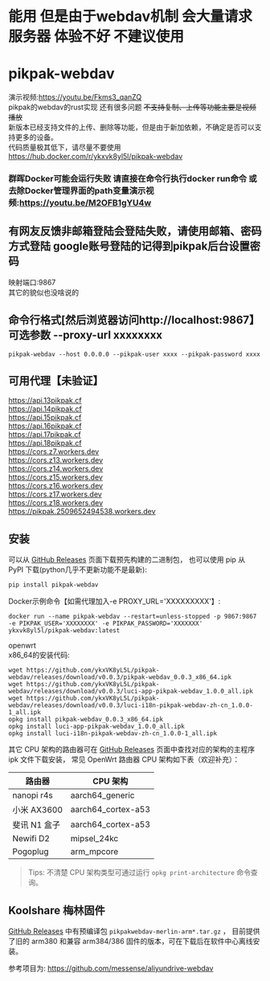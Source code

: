 
#  能用  但是由于webdav机制 会大量请求服务器  体验不好  不建议使用
# pikpak-webdav
演示视频:https://youtu.be/Fkms3_qanZQ   
pikpak的webdav的rust实现  还有很多问题  ~~不支持复制、上传等功能主要是视频播放~~   
新版本已经支持文件的上传、删除等功能，但是由于新加依赖，不确定是否可以支持更多的设备。    
代码质量极其低下，请尽量不要使用       
https://hub.docker.com/r/ykxvk8yl5l/pikpak-webdav
###  群晖Docker可能会运行失败 请直接在命令行执行docker run命令 或去除Docker管理界面的path变量演示视频:https://youtu.be/M2OFB1gYU4w
## 有网友反馈非邮箱登陆会登陆失败，请使用邮箱、密码方式登陆  google账号登陆的记得到pikpak后台设置密码
映射端口:9867      
其它的貌似也没啥说的  

## 命令行格式[然后浏览器访问http://localhost:9867】 可选参数 --proxy-url xxxxxxxx     
```
pikpak-webdav --host 0.0.0.0 --pikpak-user xxxx --pikpak-password xxxx 
```

## 可用代理【未验证】 
https://api.13pikpak.cf   
https://api.14pikpak.cf  
https://api.15pikpak.cf   
https://api.16pikpak.cf   
https://api.17pikpak.cf   
https://api.18pikpak.cf       
https://cors.z7.workers.dev      
https://cors.z13.workers.dev   
https://cors.z14.workers.dev   
https://cors.z15.workers.dev   
https://cors.z16.workers.dev   
https://cors.z17.workers.dev   
https://cors.z18.workers.dev   
https://pikpak.2509652494538.workers.dev


## 安装

可以从 [GitHub Releases](https://github.com/ykxVK8yL5L/pikpak-webdav/releases) 页面下载预先构建的二进制包， 也可以使用 pip 从 PyPI 下载(python几乎不更新功能不是最新):

```bash
pip install pikpak-webdav
```



Docker示例命令【如需代理加入-e PROXY_URL='XXXXXXXXX'】:
```
docker run --name pikpak-webdav --restart=unless-stopped -p 9867:9867 -e PIKPAK_USER='XXXXXXXX' -e PIKPAK_PASSWORD='XXXXXXX' ykxvk8yl5l/pikpak-webdav:latest
```


openwrt   
x86_64的安装代码:   
```
wget https://github.com/ykxVK8yL5L/pikpak-webdav/releases/download/v0.0.3/pikpak-webdav_0.0.3_x86_64.ipk
wget https://github.com/ykxVK8yL5L/pikpak-webdav/releases/download/v0.0.3/luci-app-pikpak-webdav_1.0.0_all.ipk
wget https://github.com/ykxVK8yL5L/pikpak-webdav/releases/download/v0.0.3/luci-i18n-pikpak-webdav-zh-cn_1.0.0-1_all.ipk
opkg install pikpak-webdav_0.0.3_x86_64.ipk
opkg install luci-app-pikpak-webdav_1.0.0_all.ipk
opkg install luci-i18n-pikpak-webdav-zh-cn_1.0.0-1_all.ipk
```

其它 CPU 架构的路由器可在 [GitHub Releases](https://github.com/ykxVK8yL5L/pikpak-webdav/releases) 页面中查找对应的架构的主程序 ipk 文件下载安装， 常见
OpenWrt 路由器 CPU 架构如下表（欢迎补充）：

|      路由器     |        CPU 架构       |
|----------------|----------------------|
| nanopi r4s     | aarch64_generic      |
| 小米 AX3600     | aarch64_cortex-a53  |
| 斐讯 N1 盒子    | aarch64_cortex-a53   |
| Newifi D2      | mipsel_24kc          |
| Pogoplug       | arm_mpcore           |

> Tips: 不清楚 CPU 架构类型可通过运行 `opkg print-architecture` 命令查询。


## Koolshare 梅林固件

[GitHub Releases](https://github.com/ykxVK8yL5L/pikpak-webdav/releases/tag/v0.0.2) 中有预编译包 `pikpakwebdav-merlin-arm*.tar.gz`
， 目前提供了旧的 arm380 和兼容 arm384/386 固件的版本，可在下载后在软件中心离线安装。


参考项目为:
https://github.com/messense/aliyundrive-webdav

